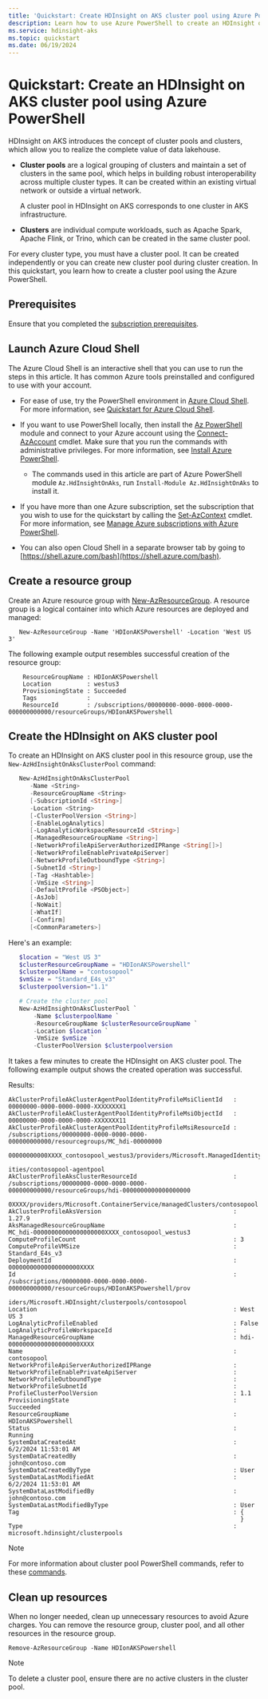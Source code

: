 ```yaml
---
title: 'Quickstart: Create HDInsight on AKS cluster pool using Azure PowerShell'
description: Learn how to use Azure PowerShell to create an HDInsight on AKS cluster pool.
ms.service: hdinsight-aks
ms.topic: quickstart
ms.date: 06/19/2024
---
```


# Quickstart: Create an HDInsight on AKS cluster pool using Azure PowerShell

HDInsight on AKS introduces the concept of cluster pools and clusters, which allow you to realize the complete value of data lakehouse.

- **Cluster pools** are a logical grouping of clusters and maintain a set of clusters in the same pool, which helps in building robust interoperability across multiple cluster types. It can be created within an existing virtual network or outside a virtual network.

  A cluster pool in HDInsight on AKS corresponds to one cluster in AKS infrastructure.

- **Clusters** are individual compute workloads, such as Apache Spark, Apache Flink, or Trino, which can be created in the same cluster pool.

For every cluster type, you must have a cluster pool. It can be created independently or you can create new cluster pool during cluster creation.
In this quickstart, you learn how to create a cluster pool using the Azure PowerShell.

## Prerequisites

Ensure that you completed the [subscription prerequisites](./quickstart-prerequisites-subscription.md).

## Launch Azure Cloud Shell

The Azure Cloud Shell is an interactive shell that you can use to run the steps in this article. It has common Azure tools preinstalled and configured to use with your account.

- For ease of use, try the PowerShell environment in [Azure Cloud Shell](/azure/cloud-shell/overview). For more information, see [Quickstart for Azure Cloud Shell](/azure/cloud-shell/quickstart).
- If you want to use PowerShell locally, then install the [Az PowerShell](/powershell/azure/new-azureps-module-az) module and connect to your Azure account using the [Connect-AzAccount](/powershell/module/az.accounts/Connect-AzAccount) cmdlet. Make sure that you run the commands with administrative privileges. For more information, see [Install Azure PowerShell](/powershell/azure/install-az-ps).
     * The commands used in this article are part of Azure PowerShell module `Az.HdInsightOnAks`, run `Install-Module Az.HdInsightOnAks` to install it.

- If you have more than one Azure subscription, set the subscription that you wish to use for the quickstart by calling the [Set-AzContext](/powershell/module/az.accounts/set-azcontext) cmdlet. For more information, see [Manage Azure subscriptions with Azure PowerShell](/powershell/azure/manage-subscriptions-azureps#change-the-active-subscription).

- You can also open Cloud Shell in a separate browser tab by going to [https://shell.azure.com/bash](https://shell.azure.com/bash). 

## Create a resource group

Create an Azure resource group with [New-AzResourceGroup](/powershell/module/az.resources/new-azresourcegroup). A resource group is a logical container into which Azure resources are deployed and managed:

```Azure PowerShell
   New-AzResourceGroup -Name 'HDIonAKSPowershell' -Location 'West US 3'
```

The following example output resembles successful creation of the resource group:

```output
    ResourceGroupName : HDIonAKSPowershell
    Location          : westus3
    ProvisioningState : Succeeded
    Tags              :
    ResourceId        : /subscriptions/00000000-0000-0000-0000-000000000000/resourceGroups/HDIonAKSPowershell
```


## Create the HDInsight on AKS cluster pool

To create an HDInsight on AKS cluster pool in this resource group, use the `New-AzHdInsightOnAksClusterPool` command:

```PowerShell
   New-AzHdInsightOnAksClusterPool
      -Name <String>
      -ResourceGroupName <String>
      [-SubscriptionId <String>]
      -Location <String>
      [-ClusterPoolVersion <String>]
      [-EnableLogAnalytics]
      [-LogAnalyticWorkspaceResourceId <String>]
      [-ManagedResourceGroupName <String>]
      [-NetworkProfileApiServerAuthorizedIPRange <String[]>]
      [-NetworkProfileEnablePrivateApiServer]
      [-NetworkProfileOutboundType <String>]
      [-SubnetId <String>]
      [-Tag <Hashtable>]
      [-VmSize <String>]
      [-DefaultProfile <PSObject>]
      [-AsJob]
      [-NoWait]
      [-WhatIf]
      [-Confirm]
      [<CommonParameters>]
```
Here's an example:

```PowerShell
   $location = "West US 3"
   $clusterResourceGroupName = "HDIonAKSPowershell"
   $clusterpoolName = "contosopool"
   $vmSize = "Standard_E4s_v3"
   $clusterpoolversion="1.1"

   # Create the cluster pool
   New-AzHdInsightOnAksClusterPool `
       -Name $clusterpoolName `
       -ResourceGroupName $clusterResourceGroupName `
       -Location $location `
       -VmSize $vmSize `
       -ClusterPoolVersion $clusterpoolversion
```

It takes a few minutes to create the HDInsight on AKS cluster pool. The following example output shows the created operation was successful.

Results:
<!-- expected_similarity=0.3 -->
```output
AkClusterProfileAkClusterAgentPoolIdentityProfileMsiClientId   : 00000000-0000-0000-0000-XXXXXXXX1
AkClusterProfileAkClusterAgentPoolIdentityProfileMsiObjectId   : 00000000-0000-0000-0000-XXXXXXX11
AkClusterProfileAkClusterAgentPoolIdentityProfileMsiResourceId : /subscriptions/00000000-0000-0000-0000-000000000000/resourcegroups/MC_hdi-00000000
                                                                 00000000000XXXX_contosopool_westus3/providers/Microsoft.ManagedIdentity/userAssignedIdent
                                                                 ities/contosopool-agentpool
AkClusterProfileAksClusterResourceId                           : /subscriptions/00000000-0000-0000-0000-000000000000/resourceGroups/hdi-0000000000000000000
                                                                 0XXXX/providers/Microsoft.ContainerService/managedClusters/contosopool
AkClusterProfileAksVersion                                     : 1.27.9
AksManagedResourceGroupName                                    : MC_hdi-00000000000000000000XXXX_contosopool_westus3
ComputeProfileCount                                            : 3
ComputeProfileVMSize                                           : Standard_E4s_v3
DeploymentId                                                   : 00000000000000000000XXXX
Id                                                             : /subscriptions/00000000-0000-0000-0000-000000000000/resourceGroups/HDIonAKSPowershell/prov
                                                                 iders/Microsoft.HDInsight/clusterpools/contosopool
Location                                                       : West US 3
LogAnalyticProfileEnabled                                      : False
LogAnalyticProfileWorkspaceId                                  : 
ManagedResourceGroupName                                       : hdi-00000000000000000000XXXX
Name                                                           : contosopool
NetworkProfileApiServerAuthorizedIPRange                       : 
NetworkProfileEnablePrivateApiServer                           : 
NetworkProfileOutboundType                                     : 
NetworkProfileSubnetId                                         : 
ProfileClusterPoolVersion                                      : 1.1
ProvisioningState                                              : Succeeded
ResourceGroupName                                              : HDIonAKSPowershell
Status                                                         : Running
SystemDataCreatedAt                                            : 6/2/2024 11:53:01 AM
SystemDataCreatedBy                                            : john@contoso.com
SystemDataCreatedByType                                        : User
SystemDataLastModifiedAt                                       : 6/2/2024 11:53:01 AM
SystemDataLastModifiedBy                                       : john@contoso.com
SystemDataLastModifiedByType                                   : User
Tag                                                            : {
                                                                 }
Type                                                           : microsoft.hdinsight/clusterpools
```

> [!NOTE]
> For more information about cluster pool PowerShell commands, refer to these [commands](/powershell/module/az.hdinsightonaks/).

## Clean up resources

When no longer needed, clean up unnecessary resources to avoid Azure charges. You can remove the resource group, cluster pool, and all other resources in the resource group.

```azurepowershell
Remove-AzResourceGroup -Name HDIonAKSPowershell
```

> [!NOTE]
> To delete a cluster pool, ensure there are no active clusters in the cluster pool.
